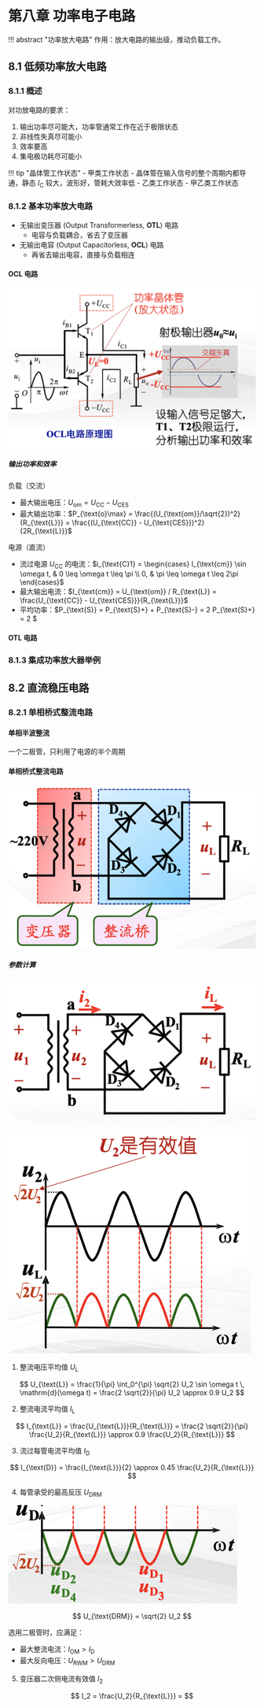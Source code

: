# 第八章 功率电子电路

!!! abstract "功率放大电路"
    作用：放大电路的输出级，推动负载工作。

## 8.1 低频功率放大电路

### 8.1.1 概述

对功放电路的要求：

1. 输出功率尽可能大，功率管通常工作在近于极限状态
2. 非线性失真尽可能小
3. 效率要高
4. 集电极功耗尽可能小

!!! tip "晶体管工作状态"
    - 甲类工作状态
        - 晶体管在输入信号的整个周期内都导通，静态 $I_{\text{C}}$ 较大，波形好，管耗大效率低
    - 乙类工作状态
    - 甲乙类工作状态

### 8.1.2 基本功率放大电路

- 无输出变压器 (Output Transformerless, **OTL**) 电路
    - 电容与负载耦合，省去了变压器
- 无输出电容 (Output Capacitorless, **OCL**) 电路
    - 再省去输出电容，直接与负载相连

#### OCL 电路

![OCL](image.png)

##### 输出功率和效率

负载（交流）

- 最大输出电压：$U_{\text{om}} = U_{\text{CC}} - U_{\text{CES}}$
- 最大输出功率：$P_{\text{o}\max} = \frac{(U_{\text{om}}/\sqrt{2})^2}{R_{\text{L}}} = \frac{(U_{\text{CC}} - U_{\text{CES}})^2}{2R_{\text{L}}}$

电源（直流）

- 流过电源 $U_{\text{CC}}$ 的电流：$i_{\text{C}1} = \begin{cases} I_{\text{cm}} \sin \omega t, & 0 \leq \omega t \leq \pi \\ 0, & \pi \leq \omega t \leq 2\pi \end{cases}$
- 最大输出电流：$I_{\text{cm}} = U_{\text{om}} / R_{\text{L}} = \frac{U_{\text{CC}} - U_{\text{CES}}}{R_{\text{L}}}$
- 平均功率：$P_{\text{S}} = P_{\text{S}+} + P_{\text{S}-} = 2 P_{\text{S}+} = 2 $


#### OTL 电路

### 8.1.3 集成功率放大器举例

## 8.2 直流稳压电路

### 8.2.1 单相桥式整流电路

#### 单相半波整流

一个二极管，只利用了电源的半个周期

#### 单相桥式整流电路

![单相桥式整流](image-1.png)

##### 参数计算

![桥式整流参数计算](image-2.png)

![alt text](image-3.png)

1. 整流电压平均值 $U_{\text{L}}$

$$
U_{\text{L}} = \frac{1}{\pi} \int_0^{\pi} \sqrt{2} U_2 \sin \omega t \, \mathrm{d}(\omega t) = \frac{2 \sqrt{2}}{\pi} U_2 \approx 0.9 U_2
$$

2. 整流电流平均值 $I_{\text{L}}$

$$
I_{\text{L}} = \frac{U_{\text{L}}}{R_{\text{L}}} = \frac{2 \sqrt{2}}{\pi} \frac{U_2}{R_{\text{L}}} \approx 0.9 \frac{U_2}{R_{\text{L}}}
$$

3. 流过每管电流平均值 $I_{\text{D}}$

$$
I_{\text{D}} = \frac{I_{\text{L}}}{2} \approx 0.45 \frac{U_2}{R_{\text{L}}}
$$

4. 每管承受的最高反压 $U_{\text{DRM}}$

![alt text](image-4.png)

$$
U_{\text{DRM}} = \sqrt{2} U_2
$$

选用二极管时，应满足：

- 最大整流电流：$I_{\text{OM}} > I_{\text{D}}$
- 最大反向电压：$U_{\text{RWM}} > U_{\text{DRM}}$

5. 变压器二次侧电流有效值 $I_2$

$$
I_2 = \frac{U_2}{R_{\text{L}}} = 
$$